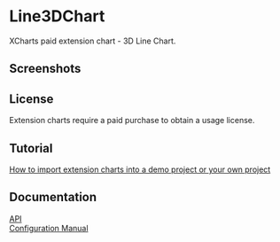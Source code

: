# Line3DChart

XCharts paid extension chart - 3D Line Chart.

## Screenshots

## License

Extension charts require a paid purchase to obtain a usage license.

## Tutorial

[How to import extension charts into a demo project or your own project](https://github.com/XCharts-Team/XCharts-Demo)

## Documentation

[API](Documentation~/en/api.md)  
[Configuration Manual](Documentation~/en/configuration.md)
